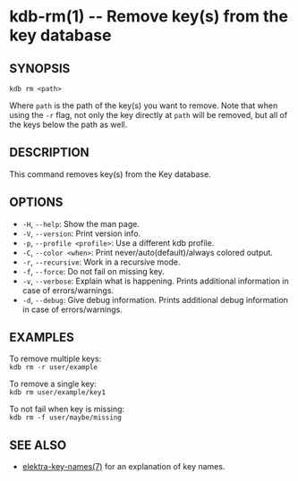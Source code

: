 # kdb-rm(1) -- Remove key(s) from the key database

## SYNOPSIS

`kdb rm <path>`

Where `path` is the path of the key(s) you want to remove.
Note that when using the `-r` flag, not only the key directly at `path` will be removed, but all of the keys below the path as well.

## DESCRIPTION

This command removes key(s) from the Key database.

## OPTIONS

- `-H`, `--help`:
  Show the man page.
- `-V`, `--version`:
  Print version info.
- `-p`, `--profile <profile>`:
  Use a different kdb profile.
- `-C`, `--color <when>`:
  Print never/auto(default)/always colored output.
- `-r`, `--recursive`:
  Work in a recursive mode.
- `-f`, `--force`:
  Do not fail on missing key.
- `-v`, `--verbose`:
  Explain what is happening. Prints additional information in case of errors/warnings.
- `-d`, `--debug`:
  Give debug information. Prints additional debug information in case of errors/warnings.

## EXAMPLES

To remove multiple keys:<br>
`kdb rm -r user/example`

To remove a single key:<br>
`kdb rm user/example/key1`

To not fail when key is missing:<br>
`kdb rm -f user/maybe/missing`

## SEE ALSO

- [elektra-key-names(7)](elektra-key-names.md) for an explanation of key names.
